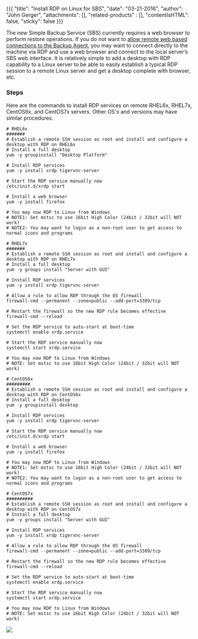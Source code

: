 {{{
  "title": "Install RDP on Linux for SBS",
  "date": "03-21-2016",
  "author":  "John Gerger",
  "attachments": [],
  "related-products" : [],
  "contentIsHTML": false,
  "sticky": false
}}}

The new Simple Backup Service (SBS) currently requires a web browser to perform restore operations. If you do not want to [allow remote web based connections to the Backup Agent](./sbs-agent-security.md), you may want to connect directly to the machine via RDP and use a web browser and connect to the local server’s SBS web interface. It is relatively simple to add a desktop with RDP capability to a Linux server to be able to easily establish a typical RDP session to a remote Linux server and get a desktop complete with browser, etc.

### Steps  
Here are the commands to install RDP services on remote RHEL6x, RHEL7x, CentOS6x, and CentOS7x servers.
Other OS's and versions may have similar procedures.
```
# RHEL6x 
####### 
# Establish a remote SSH session as root and install and configure a desktop with RDP on RHEL6x 
# Install a full desktop 
yum -y groupinstall "Desktop Platform"

# Install RDP services 
yum -y install xrdp tigervnc-server

# Start the RDP service manually now 
/etc/init.d/xrdp start

# Install a web browser 
yum -y install firefox

# You may now RDP to Linux from Windows 
# NOTE1: Set mstsc to use 16bit High Color (24bit / 32bit will NOT work) 
# NOTE2: You may want to login as a non-root user to get access to normal icons and programs
```
```
# RHEL7x 
####### 
# Establish a remote SSH session as root and install and configure a desktop with RDP on RHEL7x 
# Install a full desktop 
yum -y groups install "Server with GUI"

# Install RDP services 
yum -y install xrdp tigervnc-server

# Allow a rule to allow RDP through the OS firewall 
firewall-cmd --permanent --zone=public --add-port=3389/tcp

# Restart the firewall so the new RDP rule becomes effective 
firewall-cmd --reload

# Set the RDP service to auto-start at boot-time 
systemctl enable xrdp.service

# Start the RDP service manually now 
systemctl start xrdp.service

# You may now RDP to Linux from Windows 
# NOTE: Set mstsc to use 16bit High Color (24bit / 32bit will NOT work)
```
```
# CentOS6x 
######### 
# Establish a remote SSH session as root and install and configure a desktop with RDP on CentOS6x 
# Install a full desktop 
yum -y groupinstall desktop

# Install RDP services 
yum -y install xrdp tigervnc-server

# Start the RDP service manually now 
/etc/init.d/xrdp start

# Install a web browser 
yum -y install firefox

# You may now RDP to Linux from Windows 
# NOTE1: Set mstsc to use 16bit High Color (24bit / 32bit will NOT work) 
# NOTE2: You may want to login as a non-root user to get access to normal icons and programs
```
```
# CentOS7x 
########## 
# Establish a remote SSH session as root and install and configure a desktop with RDP on CentOS7x 
# Install a full desktop 
yum -y groups install "Server with GUI"

# Install RDP services 
yum -y install xrdp tigervnc-server

# Allow a rule to allow RDP through the OS firewall 
firewall-cmd --permanent --zone=public --add-port=3389/tcp

# Restart the firewall so the new RDP rule becomes effective 
firewall-cmd --reload

# Set the RDP service to auto-start at boot-time 
systemctl enable xrdp.service

# Start the RDP service manually now 
systemctl start xrdp.service

# You may now RDP to Linux from Windows 
# NOTE: Set mstsc to use 16bit High Color (24bit / 32bit will NOT work)
```

![](../images/backup/rdp/RHEL7x_RDP_SBS_example.png)
